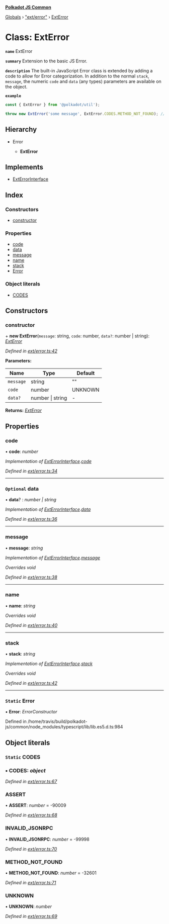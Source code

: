 **[Polkadot JS Common](../README.md)**

[Globals](../globals.md) › ["ext/error"](../modules/_ext_error_.md) › [ExtError](_ext_error_.exterror.md)

# Class: ExtError

**`name`** ExtError

**`summary`** Extension to the basic JS Error.

**`description`** 
The built-in JavaScript Error class is extended by adding a code to allow for Error categorization. In addition to the normal `stack`, `message`, the numeric `code` and `data` (any types) parameters are available on the object.

**`example`** 
<BR>

```javascript
const { ExtError } from '@polkadot/util');

throw new ExtError('some message', ExtError.CODES.METHOD_NOT_FOUND); // => error.code = -32601
```

## Hierarchy

* Error

  * **ExtError**

## Implements

* [ExtErrorInterface](../interfaces/_types_.exterrorinterface.md)

## Index

### Constructors

* [constructor](_ext_error_.exterror.md#constructor)

### Properties

* [code](_ext_error_.exterror.md#code)
* [data](_ext_error_.exterror.md#optional-data)
* [message](_ext_error_.exterror.md#message)
* [name](_ext_error_.exterror.md#name)
* [stack](_ext_error_.exterror.md#stack)
* [Error](_ext_error_.exterror.md#static-error)

### Object literals

* [CODES](_ext_error_.exterror.md#static-codes)

## Constructors

###  constructor

\+ **new ExtError**(`message`: string, `code`: number, `data?`: number | string): *[ExtError](_ext_error_.exterror.md)*

*Defined in [ext/error.ts:42](https://github.com/polkadot-js/common/blob/e2ec7d0/packages/util/src/ext/error.ts#L42)*

**Parameters:**

Name | Type | Default |
------ | ------ | ------ |
`message` | string | "" |
`code` | number |  UNKNOWN |
`data?` | number \| string | - |

**Returns:** *[ExtError](_ext_error_.exterror.md)*

## Properties

###  code

• **code**: *number*

*Implementation of [ExtErrorInterface](../interfaces/_types_.exterrorinterface.md).[code](../interfaces/_types_.exterrorinterface.md#code)*

*Defined in [ext/error.ts:34](https://github.com/polkadot-js/common/blob/e2ec7d0/packages/util/src/ext/error.ts#L34)*

___

### `Optional` data

• **data**? : *number | string*

*Implementation of [ExtErrorInterface](../interfaces/_types_.exterrorinterface.md).[data](../interfaces/_types_.exterrorinterface.md#optional-data)*

*Defined in [ext/error.ts:36](https://github.com/polkadot-js/common/blob/e2ec7d0/packages/util/src/ext/error.ts#L36)*

___

###  message

• **message**: *string*

*Implementation of [ExtErrorInterface](../interfaces/_types_.exterrorinterface.md).[message](../interfaces/_types_.exterrorinterface.md#message)*

*Overrides void*

*Defined in [ext/error.ts:38](https://github.com/polkadot-js/common/blob/e2ec7d0/packages/util/src/ext/error.ts#L38)*

___

###  name

• **name**: *string*

*Overrides void*

*Defined in [ext/error.ts:40](https://github.com/polkadot-js/common/blob/e2ec7d0/packages/util/src/ext/error.ts#L40)*

___

###  stack

• **stack**: *string*

*Implementation of [ExtErrorInterface](../interfaces/_types_.exterrorinterface.md).[stack](../interfaces/_types_.exterrorinterface.md#stack)*

*Overrides void*

*Defined in [ext/error.ts:42](https://github.com/polkadot-js/common/blob/e2ec7d0/packages/util/src/ext/error.ts#L42)*

___

### `Static` Error

▪ **Error**: *ErrorConstructor*

Defined in /home/travis/build/polkadot-js/common/node_modules/typescript/lib/lib.es5.d.ts:984

## Object literals

### `Static` CODES

### ▪ **CODES**: *object*

*Defined in [ext/error.ts:67](https://github.com/polkadot-js/common/blob/e2ec7d0/packages/util/src/ext/error.ts#L67)*

###  ASSERT

• **ASSERT**: *number* =  -90009

*Defined in [ext/error.ts:68](https://github.com/polkadot-js/common/blob/e2ec7d0/packages/util/src/ext/error.ts#L68)*

###  INVALID_JSONRPC

• **INVALID_JSONRPC**: *number* =  -99998

*Defined in [ext/error.ts:70](https://github.com/polkadot-js/common/blob/e2ec7d0/packages/util/src/ext/error.ts#L70)*

###  METHOD_NOT_FOUND

• **METHOD_NOT_FOUND**: *number* =  -32601

*Defined in [ext/error.ts:71](https://github.com/polkadot-js/common/blob/e2ec7d0/packages/util/src/ext/error.ts#L71)*

###  UNKNOWN

• **UNKNOWN**: *number*

*Defined in [ext/error.ts:69](https://github.com/polkadot-js/common/blob/e2ec7d0/packages/util/src/ext/error.ts#L69)*